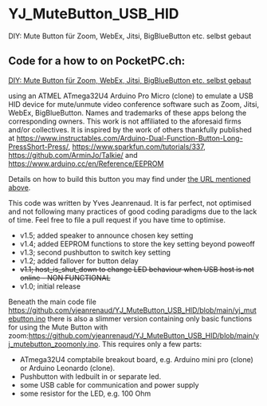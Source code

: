 # YJ_MuteButton_USB_HID
DIY: Mute Button für Zoom, WebEx, Jitsi, BigBlueButton etc. selbst gebaut

## Code for a how to on PocketPC.ch:
[DIY: Mute Button für Zoom, WebEx, Jitsi, BigBlueButton etc. selbst gebaut](https://www.pocketpc.ch/magazin/tutorial/smart-home-tutorials/diy-mute-button-fuer-zoom-webex-jitsi-bigbluebutton-etc-selbst-gebaut-77105/)

using an ATMEL ATmega32U4 Arduino Pro Micro (clone) to emulate a USB HID device for mute/unmute video conference software such as Zoom, Jitsi, WebEx, BigBlueButton.
Names and trademarks of these apps belong the corresponding owners. This work is not affiliated to the aforesaid firms and/or collectives.
It is inspired by the work of others thankfully published at  https://www.instructables.com/Arduino-Dual-Function-Button-Long-PressShort-Press/, https://www.sparkfun.com/tutorials/337, https://github.com/ArminJo/Talkie/ and https://www.arduino.cc/en/Reference/EEPROM

Details on how to build this button you may find under [the URL mentioned above](https://www.pocketpc.ch/magazin/tutorial/smart-home-tutorials/diy-mute-button-fuer-zoom-webex-jitsi-bigbluebutton-etc-selbst-gebaut-77105/
).

This code was written by Yves Jeanrenaud. It is far perfect, not optimised and not following many practices of good coding paradigms due to the lack of time. Feel free to file a pull request if you have time to optimise.

* v1.5; added speaker to announce chosen key setting
* v1.4; added EEPROM functions to store the key setting beyond poweoff
* v1.3; second pushbutton to switch key setting
* v1.2; added fallover for button delay
* ~~v1.1; host_is_shut_down to change LED behaviour when USB host is not online - NON FUNCTIONAL~~
* v1.0; initial release

Beneath the main code file https://github.com/yjeanrenaud/YJ_MuteButton_USB_HID/blob/main/yj_mutebutton.ino
there is also a slimmer version containing only basic functions for using the Mute Button with zoom:https://github.com/yjeanrenaud/YJ_MuteButton_USB_HID/blob/main/yj_mutebutton_zoomonly.ino. This requires only a few parts:
* ATmega32U4 comptabile breakout board, e.g. Arduino mini pro (clone) or Arduino Leonardo (clone).
* Pushbutton with ledbuilt in or separate led.
* some USB cable for communication and power supply
* some resistor for the LED, e.g. 100 Ohm
